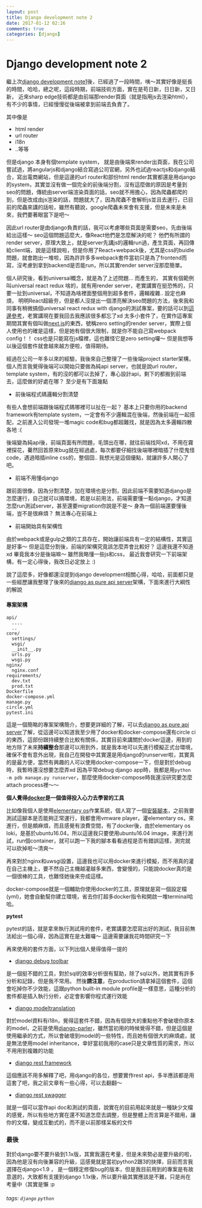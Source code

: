 ```yaml
---
layout: post
title: Django development note 2
date: 2017-01-12 02:26
comments: true
categories: [django]
---
```

# Django development note 2

繼上次[django development note1](http://sillygod-blog.logdown.com/posts/249502-django-development-note-1)後，已經過了一段時間，咦～其實好像是挺長的時間，哈哈，總之呢，這段時期，前端技術方面，實在是苟日新，日日新，又日新， 近來sharp edge技術都是由前端那render頁面（就是指用js去渲染html），有不少的事情，已經慢慢從後端被拿到前端去負責了。

其中像是

 - html render
 - url router
 - i18n
 - ..等等


但是django 本身有個template system， 就是由後端來render出頁面，我在公司嘗試過，將angularjs和django結合寫過公司官網，另外也試過reactjs和django結合，寫出電商網站，但是這邊的url router和部份html render其實都還是用django的system，其實並沒有做一個完全的前後端分割，沒有這麼做的原因是考量到seo的問題，傳統由server端渲染頁面的話，seo就不用擔心，因為爬蟲都爬的到，但是改成由js渲染的話，問題就大了，因為爬蟲不會解析js並且去運行，已目前的爬蟲來講的話啦，雖然有聽說，google爬蟲未來會有支援，但是未來是未來，我們要著眼當下是吧～ 

因此url router是由django負責的話，我可以考慮哪些頁面是需要seo，先由後端給出這樣～ seo這個問題這麼大，像React他們是怎麼解決的呢？ 他們有所謂的render server，原理大致上，就是server先講js的邏輯run過，產生頁面，再回傳給client端，說是這樣說啦，但是你用了React+webpack後，尤其是css的buidle問題，就會跑出一堆啦，因為許許多多webpack套件當初只是為了frontend而寫，沒考慮到拿到backend是否能run，所以其實render server沒那麼簡單。

個人研究後，看到universal概念，就是為了上述問題... 而產生的， 其實有個範例叫universal react redux 啥的，就有用render server，老實講實在挺恐怖的，只要一扯到universal，不知道為啥裡面整個用到超多套件，邏輯複雜.. 設定也麻煩， 明明React超級夯，但是都人沒提出一個漂亮解決seo問題的方法，後來我和同事有稍微搞個universal react redux with django的測試專案，要的話可以到[這邊參考](https://github.com/sillygod/django-react-test)，老實講現在要我回去我應該很多都忘了xd 太多小套件了，在實作這專案期間其實有個叫做[next.js](https://github.com/zeit/next.js/)的東西，號稱zero setting的render server，實際上個人使用也的確是這樣，但是她有個很大限制，就是你不能自己寫webpack config！！ css也是只能寫在js檔裡，這也難怪它是zero setting囉～  但是我想等以後這個套件就會越來越方便啦，值得期待。

經過在公司一年多以來的經驗，我後來自己整理了一些後端project starter架構，個人而言我覺得後端可以開始只要做為純api server，也就是說url router，template system，有的沒的都可以去掉了，專心設計api，剩下的都搬到前端去，這麼做的好處在哪？ 至少是有下面幾點

 - 前後端程式碼邏輯分割清楚

有些人會想前端跟後端程式碼哪裡可以扯在一起？ 基本上只要你用的backend framework有template system，一定會有不少邏輯混在後端，然後前端在一起搭配，之前進入公司發現一堆magic code和bug都超難找，就是因為太多邏輯四散各地 :(  

後端變為純api後，前端頁面有所問題，毛頭出在哪，就往前端找阿xd，不用在霧裡探花，驀然回首原來bug就在經過處，每次都要仔細找後端哪裡暗插了什麼鬼怪code，遇過暗插inline css的，整個囧..  我想光是這個優點，就讓許多人開心了吧。

 - 前端不用懂django

跟前面很像，因為分割清楚，加在環境也是分割，因此前端不需要知道django是怎麼運行，自己就可以搞環境，若是以前用法，前端需要懂一點django，才知道怎麼run測試server，甚至還要migration你說是不是～ 身為一個前端還要懂後端，豈不是很麻煩？ 無法專心在前端上

 - 前端開始具有架構性

由於webpack或是gulp之類的工具存在，開始讓前端具有一定的結構性，其實這是好事～
但是這麼分割後，前端的架構究竟該怎麼弄會比較好？ 這邊我還不知道xd 畢竟我本分是後端嘛～ 雖然我略懂一些js和css， 最近我會研究一下前端架構，有一定心得後，我改日必定放上 :)

說了這麼多，好像都還沒提到django development相關心得，哈哈，前面都只是一些經歷讓我整理了後來的[django as pure api server](https://github.com/sillygod/django-as-pure-api-server)架構，下面來進行大綱性的解說

#### 專案架構

```
api/
  ....
  ..
core/
  settings/
  wsgi/
  __init__.py
  urls.py
  wsgi.py
nginx/
  nginx.conf
requirements/
  dev.txt
  prod.txt
Dockerfile
docker-compose.yml
manage.py
circle.yml
pytest.ini
```

這是一個簡略的專案架構簡介，想要更詳細的了解，可以去[django as pure api server](https://github.com/sillygod/django-as-pure-api-server)了解，從這邊可以知道我至少用了docker和docker-compose還有circle ci的東西，這部份跟持續整合比較有關係，其實目前來講關於docker這邊，用到的地方除了未來**持續整合**那邊可以用到外，就是我本地可以先進行模擬正式台環境，確保不會有意外出現，我自己在開發中其實還是用django的runserver啦，其實真的是最方便，當然有興趣的人可以使用docker-compose一下，但是對於debug時，我暫時還沒想要怎麼弄xd  因為平常debug django app時，我都是用`python -m pdb manage.py runserver`，那麼使用docker-compose時我還沒研究要怎麼attach process裡～～ 

**個人覺得[docker](https://www.docker.com/)是一個值得投入心力去學習的工具**

比如像我個人是使用[elementary os](https://elementary.io/en/)作業系統，個人寫了一個[安裝腳本](https://gist.github.com/sillygod/6d37ef7e4a02d253e743#file-eos_loki-sh)，之前我要測試這腳本是否能夠正常運行，我都會用vmware player，灌elementary os，來進行，但是頗麻煩，而且感覺有浪費空間，有了docker後，由於elementary os loki，是基於ubuntu16.04，所以這邊我只要使用ubuntu16.04 image，來進行測試，run個container，就可以跑一下我的腳本看看過程是否有錯誤這樣，測完就可以砍掉啦～清爽～

再來對於nginx和uwsgi設置，這邊我也可以用docker來進行模擬，而不用真的灌在自己主機上，要不然自己主機越灌越多東西，會變慢的，只能說docker真的是一個很棒的工具，也難怪她後來夯成這樣。

docker-compose就是一個輔助你使用docker的工具，原理就是寫一個設定檔(yml)，她會自動幫你建立環境，省去你打超多docker指令和開啟一堆terminal哈哈。

**pytest**

pytest的話，就是拿來執行測試用的套件，老實講要怎麼寫出好的測試，我目前無法給出一個心得，因為這實在是太難囉～ 這邊需要讓我花時間研究一下

再來使用的套件方面，以下列出個人覺得值得一提的

 - [django debug toolbar](https://github.com/jazzband/django-debug-toolbar)
 
是一個挺不錯的工具，對於sql的效率分析很有幫助，除了sql以外，她其實有許多分析和記錄，但是我不常用。 然後**請注意**，在production請拿掉這個套件，這個會吃掉你不少效能，這跟python built-in module profile是一樣意思，這種分析的套件都是插入執行分析，必定會影響你程式運行效能

 - [django modeltranslation](https://github.com/deschler/django-modeltranslation)

對於model資料有i18n，覺得這套件不錯，因為有個很大的重點他不會破壞你原本的model，之前是使用[django-parler](https://github.com/django-parler/django-parler)，雖然當初用的時候覺得不錯，但是這個是使用繼承的方式，所以會破壞到model的一些特性，而且她有個很大的麻煩處，就是無法使用model inheritance，幸好當初我用的case只是文章性質的需求，所以不用用到複雜的功能

 - [django rest framework](http://www.django-rest-framework.org/)

這個應該不用多解釋了吧，用django的各位，想要實作rest api，多半應該都是用這套了吧，我之前文章有一些心得，可以去翻翻～

 - [django rest swagger](https://github.com/marcgibbons/django-rest-swagger)

就是一個可以當作api doc和測試的頁面，說實在的目前用起來就是一種缺少文檔的感覺，所以有些地方實在還不知道怎麼去調整，但是整體上而言算是不錯用，讓你的文檔，變成互動式的，而不是以前那樣呆板的文件


### 最後

對於django要不要升級到1.1x版，其實我還在考量，但是未來勢必是要升級的啦，因為他是沒有向後兼容的升級，這感覺就是當初python2跟3的抉擇，目前而言我選擇在django<1.9 ， 是一個穩定修復bug的版本，但是我目前用到的專案是有故意選的，大致都有支援到django 1.1x後，所以要升級其實應該是不難，只是尚在考量中（其實是懶 :p


###### tags: `django` `python`
